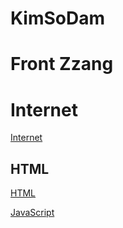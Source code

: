 # KimSoDam
# Front Zzang

# Internet

[Internet](Front%20Zzang/Internet.md)

## HTML

[HTML](Front%20Zzang/HTML.md)

[JavaScript](Front%20Zzang/JavaScript.md)
